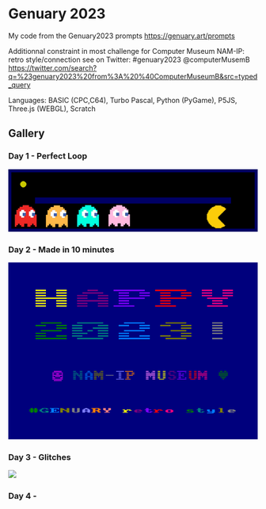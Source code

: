 # Genuary 2023

My code from the Genuary2023 prompts https://genuary.art/prompts

Additionnal constraint in most challenge for Computer Museum NAM-IP: retro style/connection
see on Twitter: #genuary2023 @computerMusemB https://twitter.com/search?q=%23genuary2023%20from%3A%20%40ComputerMuseumB&src=typed_query

Languages: BASIC (CPC,C64), Turbo Pascal, Python (PyGame), P5JS, Three.js (WEBGL), Scratch

## Gallery

### Day 1 - Perfect Loop 
![](results/day1-loop-V1.gif)

### Day 2 - Made in 10 minutes

![](results/day2.png)

### Day 3 - Glitches

![](results/dday3_ttx_glitches.gif)

### Day 4 - 

